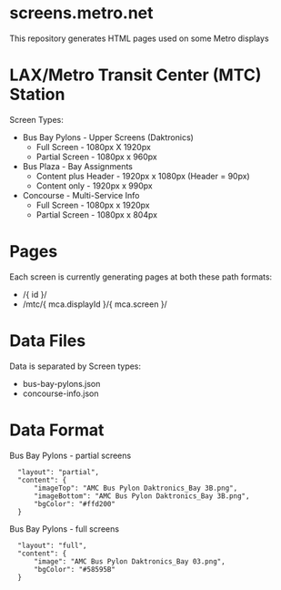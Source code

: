 # screens.metro.net
This repository generates HTML pages used on some Metro displays

# LAX/Metro Transit Center (MTC) Station

Screen Types:

* Bus Bay Pylons - Upper Screens (Daktronics)
  * Full Screen - 1080px X 1920px
  * Partial Screen - 1080px x 960px
* Bus Plaza - Bay Assignments
  * Content plus Header - 1920px x 1080px (Header = 90px)
  * Content only - 1920px x 990px
* Concourse - Multi-Service Info
  * Full Screen - 1080px x 1920px  
  * Partial Screen - 1080px x 804px

# Pages

Each screen is currently generating pages at both these path formats:

* /{ id }/
* /mtc/{ mca.displayId }/{ mca.screen }/

# Data Files

Data is separated by Screen types:

* bus-bay-pylons.json
* concourse-info.json

# Data Format

Bus Bay Pylons - partial screens

```
  "layout": "partial",
  "content": {
      "imageTop": "AMC Bus Pylon Daktronics_Bay 3B.png",
      "imageBottom": "AMC Bus Pylon Daktronics_Bay 3B.png",
      "bgColor": "#ffd200"
  }
```

Bus Bay Pylons - full screens
```
  "layout": "full",
  "content": {
      "image": "AMC Bus Pylon Daktronics_Bay 03.png",
      "bgColor": "#58595B"
  }
```